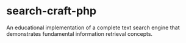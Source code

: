 # search-craft-php
An educational implementation of a complete text search engine that demonstrates fundamental information retrieval concepts.
